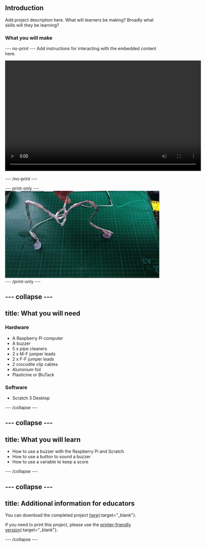 ## Introduction

Add project description here. What will learners be making? Broadly what skills will they be learning?

### What you will make

--- no-print ---
Add instructions for interacting with the embedded content here.


<video width="640" height="360" controls>
<source src="images/showcase.mp4" type="video/mp4">
</video>

--- /no-print ---

--- print-only ---
![Completed wire loop project](images/showcase.png)
--- /print-only ---

--- collapse ---
---
title: What you will need
---
### Hardware

+ A Raspberry Pi computer
+ A buzzer
+ 5 x pipe cleaners
+ 2 x M-F jumper leads
+ 2 x F-F jumper leads
+ 2 crocodile clip cables
+ Aluminium foil
+ Plasticine or BluTack

### Software

+ Scratch 3 Desktop

--- /collapse ---

--- collapse ---
---
title: What you will learn
---

+ How to use a buzzer with the Raspberry Pi and Scratch
+ How to use a button to sound a buzzer
+ How to use a variable to keep a score

--- /collapse ---

--- collapse ---
---
title: Additional information for educators
---

You can download the completed project [here](http://rpf.io/p/en/rpi-wire-loop-game-scratch-get){:target="_blank"}.

If you need to print this project, please use the [printer-friendly version](https://projects.raspberrypi.org/en/projects/rpi-wire-loop-game-scratch/print){:target="_blank"}.

--- /collapse ---
